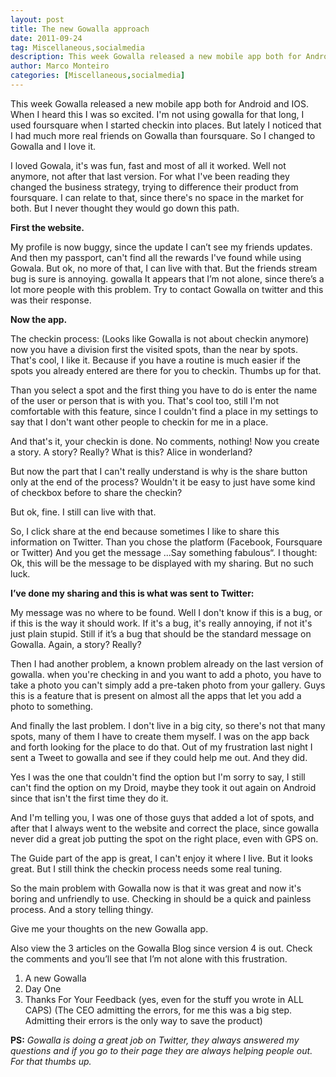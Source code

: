 ```yaml
---
layout: post
title: The new Gowalla approach
date: 2011-09-24
tag: Miscellaneous,socialmedia
description: This week Gowalla released a new mobile app both for Android and IOS. When I heard this I was so excited. I'm not using gowalla for that long, I used
author: Marco Monteiro
categories: [Miscellaneous,socialmedia]
---
```


This week Gowalla released a new mobile app both for Android and IOS. When I heard this I was so excited. I'm not using gowalla for that long, I used foursquare when I started checkin into places. But lately I noticed that I had much more real friends on Gowalla than foursquare. So I changed to Gowalla and I love it.

I loved Gowala, it's was fun, fast and most of all it worked. Well not anymore, not after that last version. For what I've been reading they changed the business strategy, trying to difference their product from foursquare. I can relate to that, since there's no space in the market for both. But I never thought they would go down this path.
<!--more-->
**First the website.**

My profile is now buggy, since the update I can’t see my friends updates. And then my passport, can't find all the rewards I've found while using Gowala. But ok, no more of that, I can live with that. But the friends stream bug is sure is annoying.
gowalla
It appears that I’m not alone, since there’s a lot more people with this problem. Try to contact Gowalla on twitter and this was their response.

**Now the app.**

The checkin process: (Looks like Gowalla is not about checkin anymore) now you have a division first the visited spots, than the near by spots. That's cool, I like it. Because if you have a routine is much easier if the spots you already entered are there for you to checkin. Thumbs up for that.

Than you select a spot and the first thing you have to do is enter the name of the user or person that is with you. That's cool too, still I'm not comfortable with this feature, since I couldn't find a place in my settings to say that I don't want other people to checkin for me in a place.

And that's it, your checkin is done. No comments, nothing! Now you create a story. A story? Really? What is this? Alice in wonderland?

But now the part that I can't really understand is why is the share button only at the end of the process? Wouldn't it be easy to just have some kind of checkbox before to share the checkin?

But ok, fine. I still can live with that.

So, I click share at the end because sometimes I like to share this information on Twitter. Than you chose the platform (Facebook, Foursquare or Twitter) And you get the message ...Say something fabulous“. I thought: Ok, this will be the message to be displayed with my sharing. But no such luck.

**I’ve done my sharing and this is what was sent to Twitter:**

My message was no where to be found. Well I don't know if this is a bug, or if this is the way it should work. If it's a bug, it's really annoying, if not it's just plain stupid. Still if it’s a bug that should be the standard message on Gowalla. Again, a story? Really?

Then I had another problem, a known problem already on the last version of gowalla. when you're checking in and you want to add a photo, you have to take a photo you can't simply add a pre-taken photo from your gallery. Guys this is a feature that is present on almost all the apps that let you add a photo to something.

And finally the last problem. I don't live in a big city, so there's not that many spots, many of them I have to create them myself. I was on the app back and forth looking for the place to do that. Out of my frustration last night I sent a Tweet to gowalla and see if they could help me out. And they did.

Yes I was the one that couldn't find the option but I'm sorry to say, I still can't find the option on my Droid, maybe they took it out again on Android since that isn't the first time they do it.

And I'm telling you, I was one of those guys that added a lot of spots, and after that I always went to the website and correct the place, since gowalla never did a great job putting the spot on the right place, even with GPS on.

The Guide part of the app is great, I can't enjoy it where I live. But it looks great. But I still think the checkin process needs some real tuning.

So the main problem with Gowalla now is that it was great and now it's boring and unfriendly to use. Checking in should be a quick and painless process. And a story telling thingy.

Give me your thoughts on the new Gowalla app.

Also view the 3 articles on the Gowalla Blog since version 4 is out. Check the comments and you’ll see that I’m not alone with this frustration.

1. A new Gowalla
1. Day One
1. Thanks For Your Feedback (yes, even for the stuff you wrote in ALL CAPS) (The CEO admitting the errors, for me this was a big step. Admitting their errors is the only way to save the product)

**PS:** *Gowalla is doing a great job on Twitter, they always answered my questions and if you go to their page they are always helping people out. For that thumbs up.*